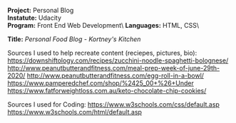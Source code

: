**Project:** Personal Blog\
**Instatute:** Udacity\
**Program:** Front End Web Development\ 
**Languages:** HTML, CSS\

**Title:** *Personal Food Blog - Kortney's Kitchen*

Sources I used to help recreate content (reciepes, pictures, bio): 
  https://downshiftology.com/recipes/zucchini-noodle-spaghetti-bolognese/
  http://www.peanutbutterandfitness.com/meal-prep-week-of-june-29th-2020/
  http://www.peanutbutterandfitness.com/egg-roll-in-a-bowl/
  https://www.pamperedchef.com/shop/%2425_00+%26+Under
  https://www.fatforweightloss.com.au/keto-chocolate-chip-cookies/

Sources I used for Coding: 
  https://www.w3schools.com/css/default.asp
  https://www.w3schools.com/html/default.asp
  
